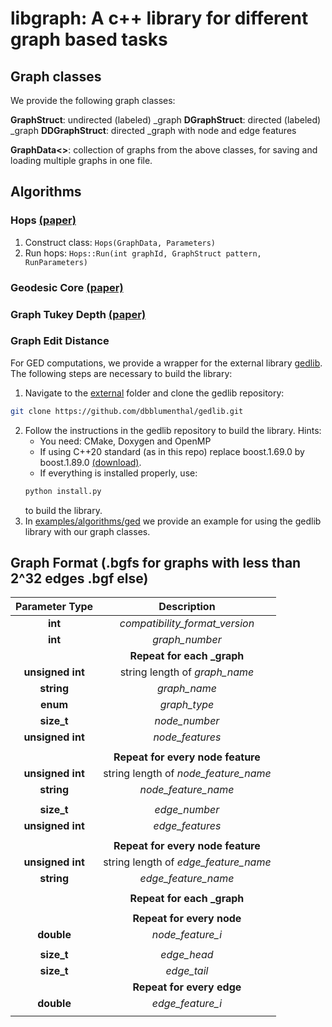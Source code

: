 # libgraph: A c++ library for different graph based tasks

## Graph classes

We provide the following graph classes:

**GraphStruct**: undirected (labeled) _graph
**DGraphStruct**: directed (labeled) _graph
**DDGraphStruct**: directed _graph with node and edge features

**GraphData<<T>>**: collection of graphs from the above classes, for saving and loading multiple graphs in one file.

## Algorithms

### Hops [(paper)](https://dl.acm.org/doi/10.1145/3394486.3403180)
1. Construct class: ```Hops(GraphData, Parameters)```
2. Run hops: ```Hops::Run(int graphId, GraphStruct pattern, RunParameters)```

### Geodesic Core [(paper)](https://arxiv.org/abs/2206.07350)

### Graph Tukey Depth [(paper)](https://ceur-ws.org/Vol-3341/KDML-LWDA_2022_CRC_705.pdf)

### Graph Edit Distance
For GED computations, we provide a wrapper for the external library [gedlib](https://github.com/dbblumenthal/gedlib).
The following steps are necessary to build the library:

1. Navigate to the [external](external) folder and clone the gedlib repository:
```bash
git clone https://github.com/dbblumenthal/gedlib.git
```
2. Follow the instructions in the gedlib repository to build the library.
   Hints:
    - You need: CMake, Doxygen and OpenMP
    - If using C++20 standard (as in this repo) replace boost.1.69.0 by boost.1.89.0 [(download)](https://archives.boost.io/release/1.89.0/source/boost_1_89_0.tar.gz).
    - If everything is installed properly, use:
   ```bash
   python install.py
   ``` 
   to build the library.
3. In [examples/algorithms/ged](examples/algorithms/ged) we provide an example for using the gedlib library with our graph classes.




## Graph Format (.bgfs for graphs with less than 2^32 edges .bgf else)

|  Parameter Type  |             Description              |
|:----------------:|:------------------------------------:|
|     **int**      |    *compatibility_format_version*    |
|     **int**      |            *graph_number*            |
|                  |      **Repeat for each _graph**       |
| **unsigned int** |    string length of *graph_name*     |
|    **string**    |             *graph_name*             |
|     **enum**     |             *graph_type*             |
|    **size_t**    |            *node_number*             |
| **unsigned int** |           *node_features*            |
|                  |                                      |
|                  |  **Repeat for every node feature**   |
| **unsigned int** | string length of *node_feature_name* |
|    **string**    |         *node_feature_name*          |
|                  |                                      |
|    **size_t**    |            *edge_number*             |
| **unsigned int** |           *edge_features*            |
|                  |                                      |
|                  |  **Repeat for every node feature**   |
| **unsigned int** | string length of *edge_feature_name* |
|    **string**    |         *edge_feature_name*          |
|                  |                                      |
|                  |      **Repeat for each _graph**       |
|                  |                                      |
|                  |      **Repeat for every node**       |
|    **double**    |           *node_feature_i*           |
|                  |                                      |
|    **size_t**    |             *edge_head*              |
|    **size_t**    |             *edge_tail*              |
|                  |      **Repeat for every edge**       |
|    **double**    |           *edge_feature_i*           |
|                  |                                      |






